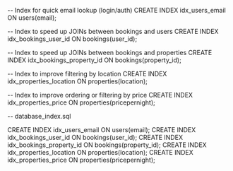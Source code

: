 -- Index for quick email lookup (login/auth)
CREATE INDEX idx_users_email ON users(email);

-- Index to speed up JOINs between bookings and users
CREATE INDEX idx_bookings_user_id ON bookings(user_id);

-- Index to speed up JOINs between bookings and properties
CREATE INDEX idx_bookings_property_id ON bookings(property_id);

-- Index to improve filtering by location
CREATE INDEX idx_properties_location ON properties(location);

-- Index to improve ordering or filtering by price
CREATE INDEX idx_properties_price ON properties(pricepernight);


-- database_index.sql

CREATE INDEX idx_users_email ON users(email);
CREATE INDEX idx_bookings_user_id ON bookings(user_id);
CREATE INDEX idx_bookings_property_id ON bookings(property_id);
CREATE INDEX idx_properties_location ON properties(location);
CREATE INDEX idx_properties_price ON properties(pricepernight);
